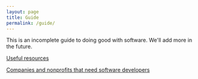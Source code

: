```yaml
---
layout: page
title: Guide
permalink: /guide/
---
```


This is an incomplete guide to doing good with software. We'll add more in the future.

[Useful resources](/guide/resources)

[Companies and nonprofits that need software developers](/guide/organisations-to-work-for)
